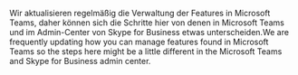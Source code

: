 <span data-ttu-id="53f43-101">Wir aktualisieren regelmäßig die Verwaltung der Features in Microsoft Teams, daher können sich die Schritte hier von denen in Microsoft Teams und im Admin-Center von Skype for Business etwas unterscheiden.</span><span class="sxs-lookup"><span data-stu-id="53f43-101">We are frequently updating how you can manage features found in Microsoft Teams so the steps here might be a little different in the Microsoft Teams and Skype for Business admin center.</span></span>